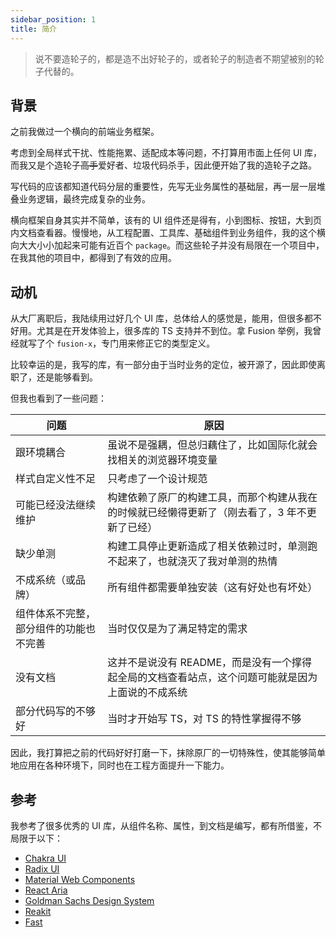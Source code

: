 ```yaml
---
sidebar_position: 1
title: 简介
---
```


> 说不要造轮子的，都是造不出好轮子的，或者轮子的制造者不期望被别的轮子代替的。

## 背景

之前我做过一个横向的前端业务框架。

考虑到全局样式干扰、性能拖累、适配成本等问题，不打算用市面上任何 UI 库，而我又是个造轮子~~高手~~爱好者、垃圾代码杀手，因此便开始了我的造轮子之路。

写代码的应该都知道代码分层的重要性，先写无业务属性的基础层，再一层一层堆叠业务逻辑，最终完成复杂的业务。

横向框架自身其实并不简单，该有的 UI 组件还是得有，小到图标、按钮，大到页内文档查看器。慢慢地，从工程配置、工具库、基础组件到业务组件，我的这个横向大大小小加起来可能有近百个 `package`。而这些轮子并没有局限在一个项目中，在我其他的项目中，都得到了有效的应用。

## 动机

从大厂离职后，我陆续用过好几个 UI 库，总体给人的感觉是，能用，但很多都不好用。尤其是在开发体验上，很多库的 TS 支持并不到位。拿 Fusion 举例，我曾经就写了个 `fusion-x`，专门用来修正它的类型定义。

比较幸运的是，我写的库，有一部分由于当时业务的定位，被开源了，因此即使离职了，还是能够看到。

但我也看到了一些问题：

| 问题 | 原因 |
| --- | --- |
| 跟环境耦合 | 虽说不是强耦，但总归藕住了，比如国际化就会找相关的浏览器环境变量 |
| 样式自定义性不足 | 只考虑了一个设计规范 |
| 可能已经没法继续维护 | 构建依赖了原厂的构建工具，而那个构建从我在的时候就已经懒得更新了（刚去看了，3 年不更新了已经） |
| 缺少单测 | 构建工具停止更新造成了相关依赖过时，单测跑不起来了，也就浇灭了我对单测的热情 |
| 不成系统（或品牌） | 所有组件都需要单独安装（这有好处也有坏处） |
| 组件体系不完整，部分组件的功能也不完善 | 当时仅仅是为了满足特定的需求 |
| 没有文档 | 这并不是说没有 README，而是没有一个撑得起全局的文档查看站点，这个问题可能就是因为上面说的不成系统 |
| 部分代码写的不够好 | 当时才开始写 TS，对 TS 的特性掌握得不够 |

因此，我打算把之前的代码好好打磨一下，抹除原厂的一切特殊性，使其能够简单地应用在各种环境下，同时也在工程方面提升一下能力。

## 参考

我参考了很多优秀的 UI 库，从组件名称、属性，到文档是编写，都有所借鉴，不局限于以下：

* [Chakra UI](https://chakra-ui.com)
* [Radix UI](https://www.radix-ui.com)
* [Material Web Components](https://github.com/material-components/material-components-web)
* [React Aria](https://react-spectrum.adobe.com/react-aria)
* [Goldman Sachs Design System](https://design.gs.com)
* [Reakit](https://reakit.io)
* [Fast](https://fast.design)
